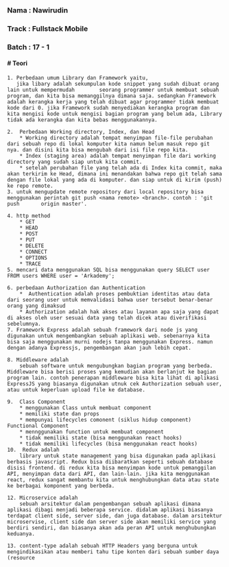 <h3>Nama : Nawirudin</h3>
<h3>Track : Fullstack Mobile</h3>
<h3>Batch : 17 - 1</h3>

<h4># Teori</h4>

    1. Perbedaan umum Library dan Framework yaitu, 
       jika libary adalah sekumpulan kode snippet yang sudah dibuat orang lain untuk mempermudah        seorang programmer untuk membuat sebuah program, dan kita bisa memanggilnya dimana saja. sedangkan Framework adalah kerangka kerja yang telah dibuat agar programmer tidak membuat kode dari 0. jika Framework sudah menyediakan kerangka program dan kita mengisi kode untuk mengisi bagian program yang belum ada, Library tidak ada kerangka dan kita bebas menggunakannya.
    
    2.  Perbedaan Working directory, Index, dan Head
        * Working directory adalah tempat menyimpan file-file perubahan dari sebuah repo di lokal komputer kita namun belum masuk repo git nya. dan disini kita bisa mengubah dari isi file repo kita.
        * Index (staging area) adalah tempat menyimpan file dari working directory yang sudah siap untuk kita commit.
        * setelah perubahan file yang telah ada di Index kita commit, maka akan terkirim ke Head, dimana ini menandakan bahwa repo git telah sama dengan file lokal yang ada di komputer. dan siap untuk di kirim (push) ke repo remote.
    3. untuk mengupdate remote repository dari local repository bisa menggunakan perintah git push <nama remote> <branch>. contoh : 'git push       origin master'.

    4. http method
        * GET
        * HEAD
        * POST
        * PUT
        * DELETE
        * CONNECT
        * OPTIONS
        * TRACE
    5. mencari data menggunakan SQL bisa menggunakan query SELECT user FROM users WHERE user = 'Arkademy';

    6. perbedaan Authorization dan Authentication
        *  Authentication adalah proses pembuktian identitas atau data dari seorang user untuk memvalidasi bahwa user tersebut benar-benar orang yang dimaksud
        * Authorization adalah hak akses atau layanan apa saja yang dapat di akses oleh user sesuai data yang telah dicek atau diverifikasi sebelumnya.
    7. Framework Express adalah sebuah framework dari node js yang digunakan untuk mengembangkan sebuah aplikasi web. sebenarnya kita bisa saja menggunakan murni nodejs tanpa menggunakan Express. namun dengan adanya Expressjs, pengembangan akan jauh lebih cepat.
    
    8. Middleware adalah 
        sebuah software untuk mengubungkan bagian program yang berbeda. Middleware bisa berisi proses yang kemudian akan berlanjut ke bagian program lain. contoh penerapan middleware bisa kita lihat di aplikasi ExpressJS yang biasanya digunakan utnuk cek Authorization sebuah user, atau untuk keperluan upload file ke database.

    9.  Class Component 
        * menggunakan Class untuk membuat component
        * memiliki state dan props
        * mempunyai lifecycles comonent (siklus hidup component)
    Functional Component
        * mennggunakan function untuk membuat component
        * tidak memiliki state (bisa menggunakan react hooks)
        * tidak memiliki lifecycles (bisa menggunakan react hooks)
    10.  Redux adalah 
        library untuk state management yang bisa digunakan pada aplikasi berbasis javascript. Redux bisa diibaratkan seperti sebuah database disisi frontend. di redux kita bisa menyimpan kode untuk pemanggilan API, menyimpan data dari API, dan lain-lain. jika kita menggunakan react, redux sangat membantu kita untuk menghubungkan data atau state ke berbagai komponent yang berbeda.
        
    12. Microservice adalah 
        sebuah arsitektur dalam pengembangan sebuah aplikasi dimana aplikasi dibagi menjadi beberapa service. didalam aplikasi biasanya terdapat client side, server side, dan juga database. dalam arsitektur microservise, client side dan server side akan memiliki service yang berdiri sendiri, dan biasanya akan ada peran API untuk menghubungkan keduanya. 
     
    13. content-type adalah sebuah HTTP Headers yang berguna untuk mengindikasikan atau memberi tahu tipe konten dari sebuah sumber daya (resource




